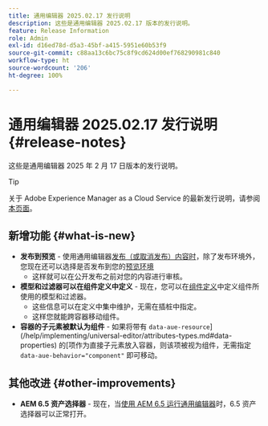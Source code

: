```yaml
---
title: 通用编辑器 2025.02.17 发行说明
description: 这些是通用编辑器 2025.02.17 版本的发行说明。
feature: Release Information
role: Admin
exl-id: d16ed78d-d5a3-45bf-a415-5951e60b53f9
source-git-commit: c88aa13c6bc75c8f9cd624d00ef768290981c840
workflow-type: ht
source-wordcount: '206'
ht-degree: 100%

---
```



# 通用编辑器 2025.02.17 发行说明 {#release-notes}

这些是通用编辑器 2025 年 2 月 17 日版本的发行说明。

>[!TIP]
>
>关于 Adobe Experience Manager as a Cloud Service 的最新发行说明，请参阅[本页面](/help/release-notes/release-notes-cloud/release-notes-current.md)。

## 新增功能 {#what-is-new}

* **发布到预览** - 使用通用编辑器[发布（或取消发布）内容时](/help/sites-cloud/authoring/universal-editor/publishing.md)，除了发布环境外，您现在还可以选择是否发布到您的[预览环境](/help/sites-cloud/authoring/sites-console/previewing-content.md)
   * 这样就可以在公开发布之前对您的内容进行审核。
* **模型和过滤器可以在组件定义中定义** - 现在，您可以在[组件定义](/help/implementing/universal-editor/component-definition.md#template)中定义组件所使用的模型和过滤器。
   * 这些信息可以在定义中集中维护，无需在插桩中指定。
   * 这样您就能跨容器移动组件。
* **容器的子元素被默认为组件** - 如果将带有 `data-aue-resource`](/help/implementing/universal-editor/attributes-types.md#data-properties) 的[项作为直接子元素放入容器，则该项被视为组件，无需指定 `data-aue-behavior="component"` 即可移动。

## 其他改进 {#other-improvements}

* **AEM 6.5 资产选择器** - 现在，当[使用 AEM 6.5 运行通用编辑器](https://experienceleague.adobe.com/zh-hans/docs/experience-manager-65/content/implementing/developing/headless/universal-editor/introduction)时，6.5 资产选择器可以正常打开。
